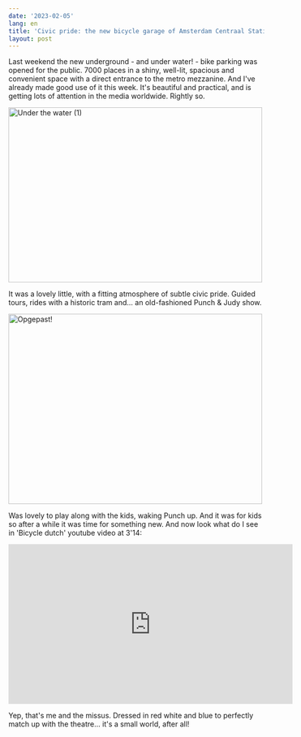 ```yaml
---
date: '2023-02-05'
lang: en
title: 'Civic pride: the new bicycle garage of Amsterdam Centraal Station'
layout: post
---
```


Last weekend the new underground - and under water! - bike parking was opened for the public. 7000 places in a shiny, well-lit, spacious and convenient space with a direct entrance to the metro mezzanine. And I've already made good use of it this week. It's beautiful and practical, and is getting lots of attention in the media worldwide. Rightly so.

<a data-flickr-embed="true" href="https://www.flickr.com/photos/driek/52655201277/in/dateposted/" title="Under the water (1)"><img src="https://live.staticflickr.com/65535/52655201277_9d99554c98.jpg" width="500" height="345" alt="Under the water (1)"></a><script async src="//embedr.flickr.com/assets/client-code.js" charset="utf-8"></script>

It was a lovely little, with a fitting atmosphere of subtle civic pride. Guided tours, rides with a historic tram and... an old-fashioned Punch & Judy show.

<a data-flickr-embed="true" href="https://www.flickr.com/photos/driek/52656131810/in/dateposted/" title="Opgepast!"><img src="https://live.staticflickr.com/65535/52656131810_009e2c4c5d.jpg" width="500" height="375" alt="Opgepast!"></a><script async src="//embedr.flickr.com/assets/client-code.js" charset="utf-8"></script>

Was lovely to play along with the kids, waking Punch up. And it was for kids so after a while it was time for something new. And now look what do I see in 'Bicycle dutch' youtube video at 3'14:

<iframe width="560" height="315" src="https://www.youtube.com/embed/t_H421RS_Lc?start=190" title="YouTube video player" frameborder="0" allow="accelerometer; autoplay; clipboard-write; encrypted-media; gyroscope; picture-in-picture; web-share" allowfullscreen></iframe>

Yep, that's me and the missus. Dressed in red white and blue to perfectly match up with the theatre... it's a small world, after all!
